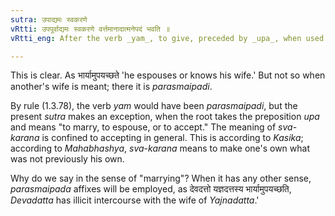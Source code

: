 ```yaml
---
sutra: उपाद्यमः स्वकरणे
vRtti: उपपूर्वाद्यमः स्वकरणे वर्त्तमानादात्मनेपदं भवति ॥
vRtti_eng: After the verb _yam_, to give, preceded by _upa_, when used in the sense of 'espousing,' the _Atmanepada_ is employed.

---
```

This is clear. As भार्यामुपयच्छते 'he espouses or knows his wife.' But not so when another's wife is meant; there it is _parasmaipadi_.

By rule (1.3.78), the verb _yam_ would have been _parasmaipadi_, but the present _sutra_ makes an exception, when the root takes the preposition _upa_ and means "to marry, to espouse, or to accept." The meaning of _sva_-_karana_ is confined to accepting in general. This is according to _Kasika_; according to _Mahabhashya_, _sva_-_karana_ means to make one's own what was not previously his own.

Why do we say in the sense of "marrying"? When it has any other sense, _parasmaipada_ affixes will be employed, as देवदत्तो यज्ञदत्तस्य भार्यामुपयच्छति, _Devadatta_ has illicit intercourse with the wife of _Yajnadatta_.'